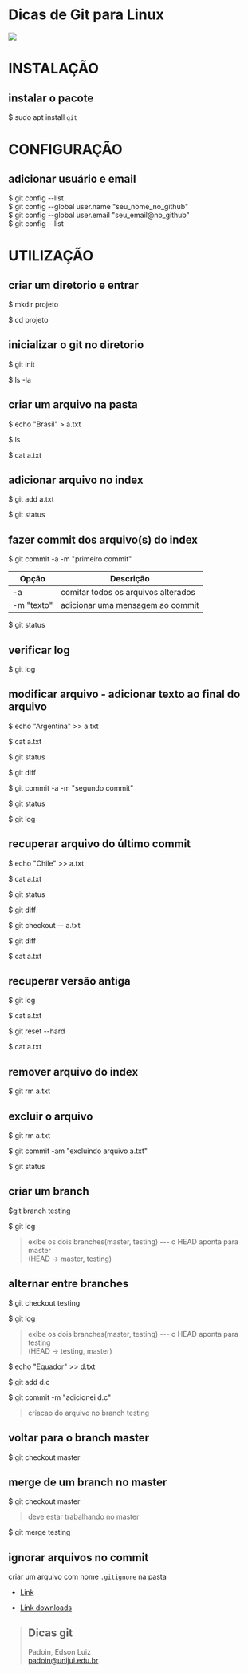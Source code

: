 # Dicas de Git para Linux




<img src="https://git-scm.com/images/logo@2x.png">


# INSTALAÇÃO  
## instalar o pacote

$ sudo apt install `git`




# CONFIGURAÇÃO  
## adicionar usuário e email 

$ git config --list  
$ git config --global user.name "seu_nome_no_github"  
$ git config --global user.email "seu_email@no_github"  
$ git config --list



# UTILIZAÇÃO  


## criar um diretorio e entrar
 
$ mkdir projeto

$ cd projeto



## inicializar o git no diretorio

$ git init

$ ls -la



## criar um arquivo na pasta


$ echo "Brasil" > a.txt 

$ ls

$ cat a.txt


## adicionar arquivo no index

$ git add a.txt

$ git status


## fazer commit dos arquivo(s) do index


$ git commit -a -m "primeiro commit"



| Opção      | Descrição |
| ----------- | ----------- |
|  -a    | comitar todos os arquivos alterados       |
|  -m 	"texto"    | adicionar uma mensagem ao commit       |
 



$ git status


## verificar log

$ git log




## modificar arquivo - adicionar texto ao final do arquivo

$ echo "Argentina" >> a.txt 

$ cat a.txt

$ git status

$ git diff

$ git commit -a -m "segundo commit"

$ git status

$ git log



## recuperar arquivo do último commit

$ echo "Chile" >> a.txt 

$ cat a.txt

$ git status

$ git diff

$ git checkout -- a.txt

$ git diff

$ cat a.txt



## recuperar versão antiga 
 

$ git log

$ cat a.txt

$ git reset --hard <numero>

$ cat a.txt





## remover arquivo do index

$ git rm a.txt






## excluir o arquivo


$  git rm a.txt 

$  git commit -am "excluindo arquivo a.txt"

$  git status 





## criar um branch


$git branch testing

$ git log
> exibe os dois branches(master, testing) --- o HEAD aponta para master  
> (HEAD -> master, testing)  




## alternar entre branches

$ git checkout testing

$ git log
> exibe os dois branches(master, testing) --- o HEAD aponta para testing  
> (HEAD -> testing, master) 



$ echo "Equador" >> d.txt   

$ git add d.c  

$ git commit -m "adicionei d.c"  

> criacao do arquivo no branch testing




## voltar para o branch master

$ git checkout master  




## merge de um branch no master

$ git checkout master  
> deve estar trabalhando no master

$ git merge testing





## ignorar arquivos no commit

criar um arquivo com nome `.gitignore` na pasta





* [Link](http://git-scm.com/)

* [Link downloads](https://git-scm.com/downloads)



> ## Dicas git  
> Padoin, Edson Luiz  
> padoin@unijui.edu.br

